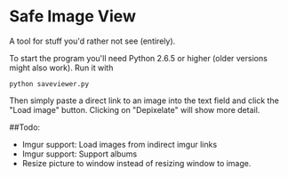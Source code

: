 Safe Image View
===========

A tool for stuff you'd rather not see (entirely).

To start the program you'll need Python 2.6.5 or higher (older versions might also work). Run it with

```
python saveviewer.py
```

Then simply paste a direct link to an image into the text field and click the "Load image" button. Clicking on "Depixelate" will show more detail.

##Todo:

* Imgur support: Load images from indirect imgur links
* Imgur support: Support albums
* Resize picture to window instead of resizing window to image.